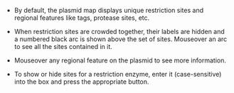 - By default, the plasmid map displays unique restriction sites and regional features like tags, protease sites, etc.

- When restriction sites are crowded together, their labels are hidden and a numbered black arc is shown above the set of sites.  Mouseover an arc to see all the sites contained in it.

- Mouseover any regional feature on the plasmid to see more information.

- To show or hide sites for a restriction enzyme, enter it (case-sensitive) into the box and press the appropriate button.